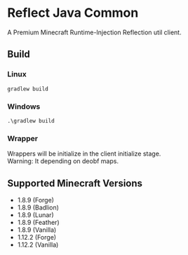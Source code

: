 # Reflect Java Common
A Premium Minecraft Runtime-Injection Reflection util client.
## Build  
### Linux  
`gradlew build`  
### Windows  
`.\gradlew build`  
### Wrapper  
Wrappers will be initialize in the client initialize stage.  
Warning: It depending on deobf maps.  
## Supported Minecraft Versions  
- 1.8.9 (Forge)  
- 1.8.9 (Badlion)
- 1.8.9 (Lunar)
- 1.8.9 (Feather)
- 1.8.9 (Vanilla)  
- 1.12.2 (Forge)  
- 1.12.2 (Vanilla)  
